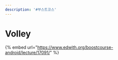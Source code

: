 ```yaml
---
description: '#부스트코스'
---
```


# Volley

{% embed url="https://www.edwith.org/boostcourse-android/lecture/17091/" %}



